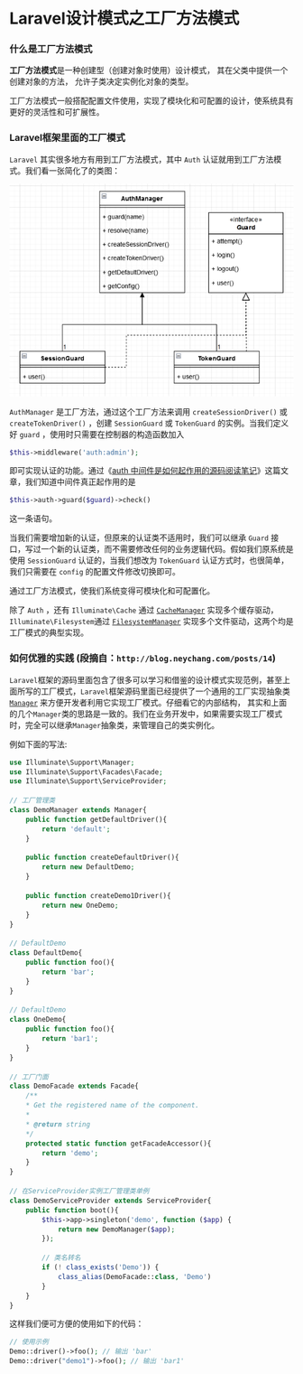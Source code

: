# Laravel设计模式之工厂方法模式

### 什么是工厂方法模式

**工厂方法模式**是一种创建型（创建对象时使用）设计模式， 其在父类中提供一个创建对象的方法， 允许子类决定实例化对象的类型。

工厂方法模式一般搭配配置文件使用，实现了模块化和可配置的设计，使系统具有更好的灵活性和可扩展性。



### Laravel框架里面的工厂模式

`Laravel` 其实很多地方有用到工厂方法模式，其中 `Auth` 认证就用到工厂方法模式。我们看一张简化了的类图：

![image-20220705102312076](Laravel设计模式之工厂方法模式.assets/image-20220705102312076.png)

`AuthManager` 是工厂方法，通过这个工厂方法来调用 `createSessionDriver()` 或 `createTokenDriver()` ，创建 `SessionGuard` 或 `TokenGuard` 的实例。当我们定义好 `guard` ，使用时只需要在控制器的构造函数加入

```php
$this->middleware('auth:admin');
```

即可实现认证的功能。通过《[auth 中间件是如何起作用的源码阅读笔记](https://learnku.com/articles/20813)》这篇文章，我们知道中间件真正起作用的是 

```php
$this->auth->guard($guard)->check()
```

这一条语句。

当我们需要增加新的认证，但原来的认证类不适用时，我们可以继承 `Guard` 接口，写过一个新的认证类，而不需要修改任何的业务逻辑代码。假如我们原系统是使用 `SessionGuard` 认证的，当我们想改为 `TokenGuard` 认证方式时，也很简单，我们只需要在 `config` 的配置文件修改切换即可。

通过工厂方法模式，使我们系统变得可模块化和可配置化。

除了 `Auth` ，还有 `Illuminate\Cache` 通过 [`CacheManager`](https://github.com/laravel/framework/blob/5.6/src/Illuminate/Cache/CacheManager.php) 实现多个缓存驱动，`Illuminate\Filesystem`通过 [`FilesystemManager`](https://github.com/laravel/framework/blob/5.6/src/Illuminate/Filesystem/FilesystemManager.php) 实现多个文件驱动，这两个均是工厂模式的典型实现。



### 如何优雅的实践 (段摘自：`http://blog.neychang.com/posts/14`)

`Laravel`框架的源码里面包含了很多可以学习和借鉴的设计模式实现范例，甚至上面所写的工厂模式，`Laravel`框架源码里面已经提供了一个通用的工厂实现抽象类 [`Manager`](https://github.com/laravel/framework/blob/5.6/src/Illuminate/Support/Manager.php) 来方便开发者利用它实现工厂模式。仔细看它的内部结构， 其实和上面的几个`Manager`类的思路是一致的。我们在业务开发中，如果需要实现工厂模式时，完全可以继承`Manager`抽象类，来管理自己的类实例化。

例如下面的写法:

```php
use Illuminate\Support\Manager;
use Illuminate\Support\Facades\Facade;
use Illuminate\Support\ServiceProvider;

// 工厂管理类
class DemoManager extends Manager{
	public function getDefaultDriver(){
		return 'default';
	}

	public function createDefaultDriver(){
		return new DefaultDemo;
	}

	public function createDemo1Driver(){
		return new OneDemo;
	}
}

// DefaultDemo
class DefaultDemo{
	public function foo(){
		return 'bar';
	}
}

// DefaultDemo
class OneDemo{
	public function foo(){
		return 'bar1';
	}
}

// 工厂门面
class DemoFacade extends Facade{
	/**
	* Get the registered name of the component.
	*
	* @return string
	*/
	protected static function getFacadeAccessor(){
		return 'demo';
	}
}

// 在ServiceProvider实例工厂管理类单例
class DemoServiceProvider extends ServiceProvider{
	public function boot(){
		$this->app->singleton('demo', function ($app) {
			return new DemoManager($app);
		});

		// 类名转名
		if (! class_exists('Demo')) {
			class_alias(DemoFacade::class, 'Demo')
		}
	}
}
```

这样我们便可方便的使用如下的代码：

```php
// 使用示例
Demo::driver()->foo(); // 输出 'bar'
Demo::driver("demo1")->foo(); // 输出 'bar1'
```

